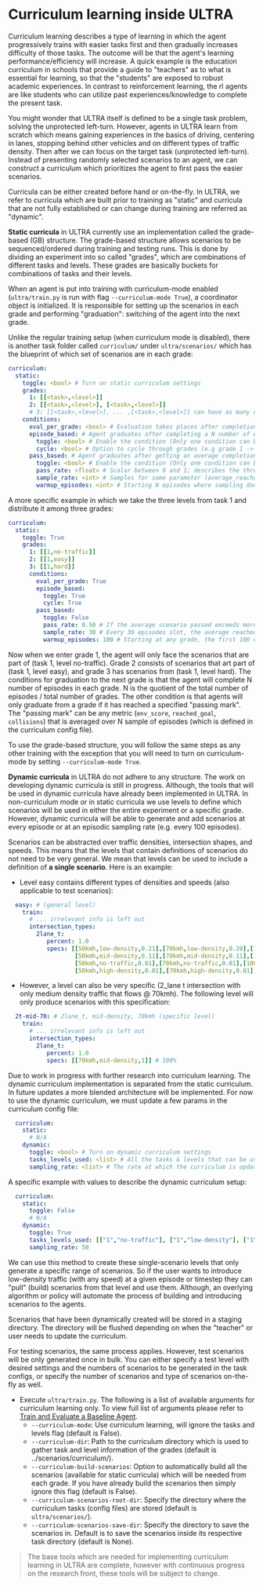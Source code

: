 # Curriculum learning inside ULTRA

Curriculum learning describes a type of learning in which the agent progressively trains with easier tasks first and then gradually increases difficulty of those tasks. The outcome will be that the agent's learning performance/efficiency will increase. A quick example is the education curriculum in schools that provide a guide to "teachers" as to what is essential for learning, so that the "students" are exposed to robust academic experiences. In contrast to reinforcement learning, the rl agents are like students who can utilize past experiences/knowledge to complete the present task. 

You might wonder that ULTRA itself is defined to be a single task problem, solving the unprotected left-turn. However, agents in ULTRA learn from scratch which means gaining experiences in the basics of driving, centering in lanes, stopping behind other vehicles and on different types of traffic density. Then after we can focus on the target task (unprotected left-turn). Instead of presenting randomly selected scenarios to an agent, we can construct a curriculum which prioritizes the agent to first pass the easier scenarios.

Curricula can be either created before hand or on-the-fly. In ULTRA, we refer to curricula which are built prior to training as "static" and curricula that are not fully established or can change during training are referred as "dynamic".

**Static curricula** in ULTRA currently use an implementation called the grade-based (GB) structure. The grade-based structure allows scenarios to be sequenced/ordered during training and testing runs. This is done by dividing an experiment into so called "grades", which are combinations of different tasks and levels. These grades are basically buckets for combinations of tasks and their levels.

When an agent is put into training with curriculum-mode enabled (`ultra/train.py` is run with flag `--curriculum-mode True`), a coordinator object is initialized. It is responsible for setting up the scenarios in each grade and performing "graduation": switching of the agent into the next grade.

Unlike the regular training setup (when curriculum mode is disabled), there is another task folder called `curriculum/` under `ultra/scenarios/` which has the blueprint of which set of scenarios are in each grade:

```yaml
curriculum:
  static:
    toggle: <bool> # Turn on static curriculum settings
    grades:
      1: [[<task>,<level>]]
      2: [[<task>,<level>], [<task>,<level>]]
      # 3: [[<task>,<level>], ... ,[<task>,<level>]] can have as many combinations of tasks and levels
    conditions:
      eval_per_grade: <bool> # Evaluation takes places after completion of grade. An "exam" at the end of year
      episode_based: # Agent graduates after completing a N number of episodes in each grade
        toggle: <bool> # Enable the condition (Only one condition can be toggle at a time)
        cycle: <bool> # Option to cycle through grades (e.g grade 1 -> grade 2 -> grade 1 -> grade 2) until episode limit is reached 
      pass_based: # Agent graduates after getting an average completion rate, the average is taken over the eval-rate (sampling-rate)
        toggle: <bool> # Enable the condition (Only one condition can be toggle at a time)
        pass_rate: <float> # Scalar between 0 and 1; describes the threshold completion rate (%)
        sample_rate: <int> # Samples for some parameter (average_reached_goal) at every N episodes
        warmup_episodes: <int> # Starting N episodes where sampling does not occur, thus no graduation can take place
```
A more specific example in which we take the three levels from task 1 and distribute it among three grades:

```yaml
curriculum:
  static:
    toggle: True
    grades:
      1: [[1,no-traffic]]
      2: [[1,easy]]
      3: [[1,hard]]
      conditions:
        eval_per_grade: True
        episode_based:
          toggle: True 
          cycle: True 
        pass_based:
          toggle: False 
          pass_rate: 0.50 # If the average scenario passed exceeds more than 0.5 then grade is switched
          sample_rate: 30 # Every 30 episodes slot, the average reached goal (arg) is calculated (arg = total_scenario_passed / sample_rate)
          warmup_episodes: 100 # Starting at any grade, the first 100 episodes will be subjected to no sampling
```
Now when we enter grade 1, the agent will only face the scenarios that are part of (task 1, level no-traffic). Grade 2 consists of scenarios that art part of (task 1, level easy), and grade 3 has scenarios from (task 1, level hard). The conditions for graduation to the next grade is that the agent will complete N number of episodes in each grade. N is the quotient of the total number of episodes / total number of grades. The other condition is that agents will only graduate from a grade if it has reached a specified "passing mark". The "passing mark" can be any metric (`env_score`, `reached_goal`, `collisions`) that is averaged over N sample of episodes (which is defined in the curriculum config file).

To use the grade-based structure, you will follow the same steps as any other training with the exception that you will need to turn on curriculum-mode by setting `--curriculum-mode True`.

**Dynamic curricula** in ULTRA do not adhere to any structure. The work on developing dynamic curricula is still in progress. Although, the tools that will be used in dynamic curricula have already been implemented in ULTRA. In non-curriculum mode or in static curricula we use levels to define which scenarios will be used in either the entire experiment or a specific grade. However, dynamic curricula will be able to generate and add scenarios at every episode or at an episodic sampling rate (e.g. every 100 episodes).

Scenarios can be abstracted over traffic densities, intersection shapes, and speeds. This means that the levels that contain definitions of scenarios do not need to be very general. We mean that levels can be used to include a definition of **a single scenario**. Here is an example:

- Level easy contains different types of densities and speeds (also applicable to test scenarios):

```yaml
  easy: # (general level)
    train:
      # ... irrelevant info is left out
      intersection_types:
        2lane_t:
           percent: 1.0
           specs: [[50kmh,low-density,0.21],[70kmh,low-density,0.20],[100kmh,low-density,0.20], #61%
                   [50kmh,mid-density,0.11],[70kmh,mid-density,0.11],[100kmh,mid-density,0.11], #33%,
                   [50kmh,no-traffic,0.01],[70kmh,no-traffic,0.01],[100kmh,no-traffic,0.01], #3%
                   [50kmh,high-density,0.01],[70kmh,high-density,0.01],[100kmh,high-density,0.01]] # 3%
```

- However, a level can also be very specific (2_lane t intersection with only medium density traffic that flows @ 70kmh). The following level will only produce scenarios with this specification:

```yaml
  2t-mid-70: # 2lane_t, mid-density, 70kmh (specific level)
    train:
      # ... irrelevant info is left out
      intersection_types:
        2lane_t:
           percent: 1.0
           specs: [[70kmh,mid-density,1]] # 100%
```

Due to work in progress with further research into curriculum learning. The dynamic curriculum implementation is separated from the static curriculum. In future updates a more blended architecture will be implemented. For now to use the dynamic curriculum, we must update a few params in the curriculum config file:

```yaml
  curriculum:
    static:
      # N/A
    dynamic:
      toggle: <bool> # Turn on dynamic curriculum settings
      tasks_levels_used: <list> # All the tasks & levels that can be used
      sampling_rate: <list> # The rate at which the curriculum is updated in terms of episodes
```
A specific example with values to describe the dynamic curriculum setup:

```yaml
  curriculum:
    static:
      toggle: False
      # N/A
    dynamic:
      toggle: True
      tasks_levels_used: [["1","no-traffic"], ["1","low-density"], ["1","mid-density"], ["1","high-density"]]
      sampling_rate: 50
```
We can use this method to create these single-scenario levels that only generate a specific range of scenarios. So if the user wants to introduce low-density traffic (with any speed) at a given episode or timestep they can "pull" (build) scenarios from that level and use them. Although, an overlying algorithm or policy will automate the process of building and introducing scenarios to the agents.

Scenarios that have been dynamically created will be stored in a staging directory. The directory will be flushed depending on when the "teacher" or user needs to update the curriculum.

For testing scenarios, the same process applies. However, test scenarios will be only generated once in bulk. You can either specify a test level with desired settings and the numbers of scenarios to be generated in the task configs, or specify the number of scenarios and type of scenarios on-the-fly as well.

- Execute `ultra/train.py`. The following is a list of available arguments for curriculum learning only. To view full list of arguments please refer to [Train and Evaluate a Baseline Agent](docs/getting_started.md).
  - `--curriculum-mode`: Use curriculum learning, will ignore the tasks and levels flag (default is False).
  - `--curriculum-dir`: Path to the curriculum directory which is used to gather task and level information of the grades (default is ../scenarios/curriculum/).
  - `--curriculum-build-scenarios`: Option to automatically build all the scenarios (available for static curricula) which will be needed from each grade. If you have already build the scenarios then simply ignore this flag (default is False).
  - `--curriculum-scenarios-root-dir`: Specify the directory where the curriculum tasks (config files) are stored (default is `ultra/scenarios/`).
  - `--curriculum-scenarios-save-dir`: Specify the directory to save the scenarios in. Default is to save the scenarios inside its respective task directory (default is None).

> The base tools which are needed for implementing curriculum learning in ULTRA are complete, however with continuous progress on the research front, these tools will be subject to change.
